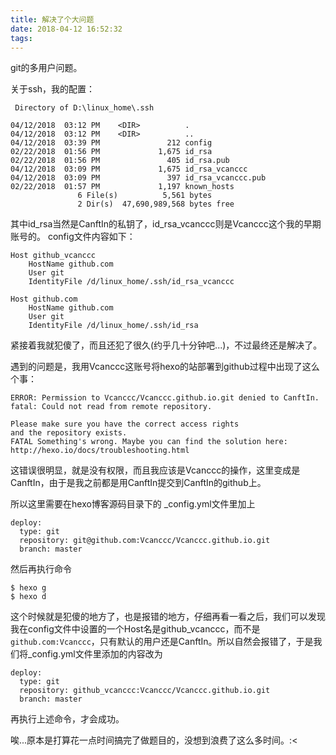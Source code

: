 ```yaml
---
title: 解决了个大问题
date: 2018-04-12 16:52:32
tags:
---
```

git的多用户问题。

关于ssh，我的配置：
```
 Directory of D:\linux_home\.ssh

04/12/2018  03:12 PM    <DIR>          .
04/12/2018  03:12 PM    <DIR>          ..
04/12/2018  03:39 PM               212 config
02/22/2018  01:56 PM             1,675 id_rsa
02/22/2018  01:56 PM               405 id_rsa.pub
04/12/2018  03:09 PM             1,675 id_rsa_vcanccc
04/12/2018  03:09 PM               397 id_rsa_vcanccc.pub
02/22/2018  01:57 PM             1,197 known_hosts
               6 File(s)          5,561 bytes
               2 Dir(s)  47,690,989,568 bytes free
```
其中id_rsa当然是CanftIn的私钥了，id_rsa_vcanccc则是Vcanccc这个我的早期账号的。
config文件内容如下：
```
Host github_vcanccc
    HostName github.com
    User git
    IdentityFile /d/linux_home/.ssh/id_rsa_vcanccc

Host github.com
    HostName github.com
    User git
    IdentityFile /d/linux_home/.ssh/id_rsa
```

紧接着我就犯傻了，而且还犯了很久(约乎几十分钟吧...)，不过最终还是解决了。

遇到的问题是，我用Vcanccc这账号将hexo的站部署到github过程中出现了这么个事：

```
ERROR: Permission to Vcanccc/Vcanccc.github.io.git denied to CanftIn.
fatal: Could not read from remote repository.

Please make sure you have the correct access rights
and the repository exists.
FATAL Something's wrong. Maybe you can find the solution here: http://hexo.io/docs/troubleshooting.html
```
这错误很明显，就是没有权限，而且我应该是Vcanccc的操作，这里变成是CanftIn，由于是我之前都是用CanftIn提交到CanftIn的github上。

所以这里需要在hexo博客源码目录下的 
_config.yml文件里加上

```
deploy:
  type: git
  repository: git@github.com:Vcanccc/Vcanccc.github.io.git
  branch: master
```
然后再执行命令 

```
$ hexo g
$ hexo d
```
这个时候就是犯傻的地方了，也是报错的地方，仔细再看一看之后，我们可以发现我在config文件中设置的一个Host名是github_vcanccc，而不是```github.com:Vcanccc```，只有默认的用户还是CanftIn。所以自然会报错了，于是我们将_config.yml文件里添加的内容改为

```
deploy:
  type: git
  repository: github_vcanccc:Vcanccc/Vcanccc.github.io.git
  branch: master
```

再执行上述命令，才会成功。


唉...原本是打算花一点时间搞完了做题目的，没想到浪费了这么多时间。:<